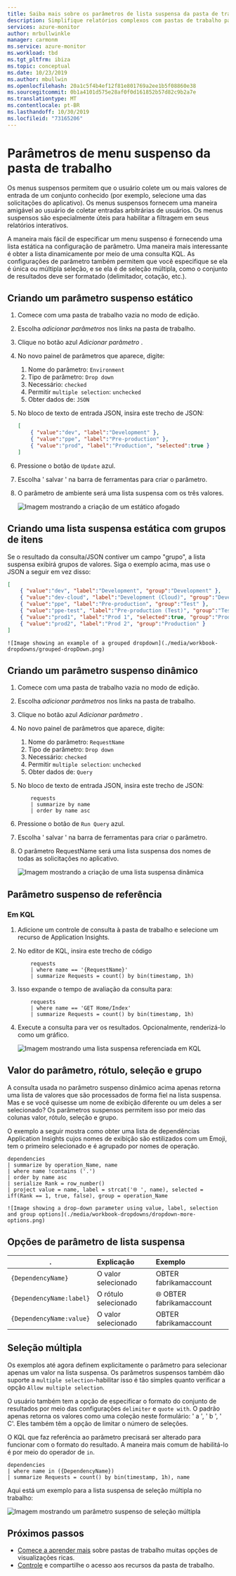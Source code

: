 ```yaml
---
title: Saiba mais sobre os parâmetros de lista suspensa da pasta de trabalho do Azure Monitor | Microsoft docs
description: Simplifique relatórios complexos com pastas de trabalho parametrizadas predefinidas e personalizadas contendo parâmetros de lista suspensa
services: azure-monitor
author: mrbullwinkle
manager: carmonm
ms.service: azure-monitor
ms.workload: tbd
ms.tgt_pltfrm: ibiza
ms.topic: conceptual
ms.date: 10/23/2019
ms.author: mbullwin
ms.openlocfilehash: 20a1c5f4b4ef12f81e801769a2ee1b5f08860e38
ms.sourcegitcommit: 0b1a4101d575e28af0f0d161852b57d82c9b2a7e
ms.translationtype: MT
ms.contentlocale: pt-BR
ms.lasthandoff: 10/30/2019
ms.locfileid: "73165206"
---
```

# <a name="workbook-drop-down-parameters"></a>Parâmetros de menu suspenso da pasta de trabalho

Os menus suspensos permitem que o usuário colete um ou mais valores de entrada de um conjunto conhecido (por exemplo, selecione uma das solicitações do aplicativo). Os menus suspensos fornecem uma maneira amigável ao usuário de coletar entradas arbitrárias de usuários. Os menus suspensos são especialmente úteis para habilitar a filtragem em seus relatórios interativos. 

A maneira mais fácil de especificar um menu suspenso é fornecendo uma lista estática na configuração de parâmetro. Uma maneira mais interessante é obter a lista dinamicamente por meio de uma consulta KQL. As configurações de parâmetro também permitem que você especifique se ela é única ou múltipla seleção, e se ela é de seleção múltipla, como o conjunto de resultados deve ser formatado (delimitador, cotação, etc.).

## <a name="creating-a-static-drop-down-parameter"></a>Criando um parâmetro suspenso estático

1. Comece com uma pasta de trabalho vazia no modo de edição.
2. Escolha _adicionar parâmetros_ nos links na pasta de trabalho.
3. Clique no botão azul _Adicionar parâmetro_ .
4. No novo painel de parâmetros que aparece, digite:
    1. Nome do parâmetro: `Environment`
    2. Tipo de parâmetro: `Drop down`
    3. Necessário: `checked`
    4. Permitir `multiple selection`: `unchecked`
    5. Obter dados de: `JSON`
5. No bloco de texto de entrada JSON, insira este trecho de JSON:
    ```json
    [
        { "value":"dev", "label":"Development" },
        { "value":"ppe", "label":"Pre-production" },
        { "value":"prod", "label":"Production", "selected":true }
    ]
    ```
6. Pressione o botão de `Update` azul.
7. Escolha ' salvar ' na barra de ferramentas para criar o parâmetro.
8. O parâmetro de ambiente será uma lista suspensa com os três valores.

    ![Imagem mostrando a criação de um estático afogado](./media/workbook-dropdowns/dropdown-create.png)

## <a name="creating-a-static-dropdown-with-groups-of-items"></a>Criando uma lista suspensa estática com grupos de itens
Se o resultado da consulta/JSON contiver um campo "grupo", a lista suspensa exibirá grupos de valores. Siga o exemplo acima, mas use o JSON a seguir em vez disso:
```json
[
    { "value":"dev", "label":"Development", "group":"Development" },
    { "value":"dev-cloud", "label":"Development (Cloud)", "group":"Development" },
    { "value":"ppe", "label":"Pre-production", "group":"Test" },
    { "value":"ppe-test", "label":"Pre-production (Test)", "group":"Test" },
    { "value":"prod1", "label":"Prod 1", "selected":true, "group":"Production" },
    { "value":"prod2", "label":"Prod 2", "group":"Production" }
]
```
    ![Image showing an example of a grouped dropdown](./media/workbook-dropdowns/grouped-dropDown.png)


## <a name="creating-a-dynamic-drop-down-parameter"></a>Criando um parâmetro suspenso dinâmico
1. Comece com uma pasta de trabalho vazia no modo de edição.
2. Escolha _adicionar parâmetros_ nos links na pasta de trabalho.
3. Clique no botão azul _Adicionar parâmetro_ .
4. No novo painel de parâmetros que aparece, digite:
    1. Nome do parâmetro: `RequestName`
    2. Tipo de parâmetro: `Drop down`
    3. Necessário: `checked`
    4. Permitir `multiple selection`: `unchecked`
    5. Obter dados de: `Query`
5. No bloco de texto de entrada JSON, insira este trecho de JSON:

    ```kusto
        requests
        | summarize by name
        | order by name asc
    ```
1. Pressione o botão de `Run Query` azul.
2. Escolha ' salvar ' na barra de ferramentas para criar o parâmetro.
3. O parâmetro RequestName será uma lista suspensa dos nomes de todas as solicitações no aplicativo.

    ![Imagem mostrando a criação de uma lista suspensa dinâmica](./media/workbook-dropdowns/dropdown-dynamic.png)

## <a name="referencing-drop-down-parameter"></a>Parâmetro suspenso de referência
### <a name="in-kql"></a>Em KQL
1. Adicione um controle de consulta à pasta de trabalho e selecione um recurso de Application Insights.
2. No editor de KQL, insira este trecho de código

    ```kusto
        requests
        | where name == '{RequestName}'
        | summarize Requests = count() by bin(timestamp, 1h)

    ```
3. Isso expande o tempo de avaliação da consulta para:

    ```kusto
        requests
        | where name == 'GET Home/Index'
        | summarize Requests = count() by bin(timestamp, 1h)
    ```

4. Execute a consulta para ver os resultados. Opcionalmente, renderizá-lo como um gráfico.

    ![Imagem mostrando uma lista suspensa referenciada em KQL](./media/workbook-dropdowns/dropdown-reference.png)


## <a name="parameter-value-label-selection-and-group"></a>Valor do parâmetro, rótulo, seleção e grupo
A consulta usada no parâmetro suspenso dinâmico acima apenas retorna uma lista de valores que são processados de forma fiel na lista suspensa. Mas e se você quisesse um nome de exibição diferente ou um deles a ser selecionado? Os parâmetros suspensos permitem isso por meio das colunas valor, rótulo, seleção e grupo.

O exemplo a seguir mostra como obter uma lista de dependências Application Insights cujos nomes de exibição são estilizados com um Emoji, tem o primeiro selecionado e é agrupado por nomes de operação.

```kusto
dependencies
| summarize by operation_Name, name
| where name !contains ('.')
| order by name asc
| serialize Rank = row_number()
| project value = name, label = strcat('🌐 ', name), selected = iff(Rank == 1, true, false), group = operation_Name
```
    ![Image showing a drop-down parameter using value, label, selection and group options](./media/workbook-dropdowns/dropdown-more-options.png)


## <a name="drop-down-parameter-options"></a>Opções de parâmetro de lista suspensa
| . | Explicação | Exemplo |
| ------------- |:-------------|:-------------|
| `{DependencyName}` | O valor selecionado | OBTER fabrikamaccount |
| `{DependencyName:label}` | O rótulo selecionado | 🌐 OBTER fabrikamaccount |
| `{DependencyName:value}` | O valor selecionado | OBTER fabrikamaccount |

## <a name="multiple-selection"></a>Seleção múltipla
Os exemplos até agora definem explicitamente o parâmetro para selecionar apenas um valor na lista suspensa. Os parâmetros suspensos também dão suporte a `multiple selection`-habilitar isso é tão simples quanto verificar a opção `Allow multiple selection`. 

O usuário também tem a opção de especificar o formato do conjunto de resultados por meio das configurações `delimiter` e `quote with`. O padrão apenas retorna os valores como uma coleção neste formulário: ' a ', ' b ', ' C'. Eles também têm a opção de limitar o número de seleções.

O KQL que faz referência ao parâmetro precisará ser alterado para funcionar com o formato do resultado. A maneira mais comum de habilitá-lo é por meio do operador de `in`.

```kusto
dependencies
| where name in ({DependencyName})
| summarize Requests = count() by bin(timestamp, 1h), name
```

Aqui está um exemplo para a lista suspensa de seleção múltipla no trabalho:

![Imagem mostrando um parâmetro suspenso de seleção múltipla](./media/workbook-dropdowns/dropdown-multiselect.png)

## <a name="next-steps"></a>Próximos passos

* [Comece a aprender mais](workbooks-visualizations.md) sobre pastas de trabalho muitas opções de visualizações ricas.
* [Controle](workbooks-access-control.md) e compartilhe o acesso aos recursos da pasta de trabalho.
